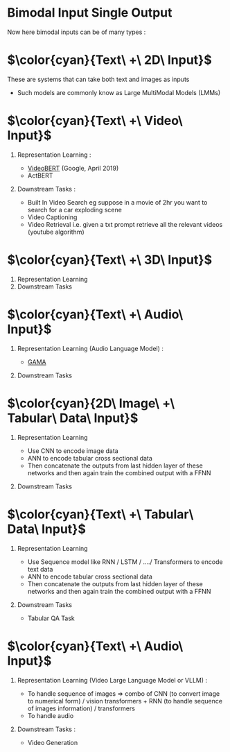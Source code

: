 # Bimodal Input Single Output

Now here bimodal inputs can be of many types : 



# $\color{cyan}{Text\ +\ 2D\ Input\}$

These are systems that can take both text and images as inputs
- Such models are commonly know as Large MultiModal Models (LMMs) 




# $\color{cyan}{Text\ +\ Video\ Input\}$
1. Representation Learning :
   - [VideoBERT](https://arxiv.org/abs/1904.01766) (Google, April 2019)
   - ActBERT
     
2. Downstream Tasks :
   - Built In Video Search eg suppose in a movie of 2hr you want to search for a car exploding scene
   - Video Captioning
   - Video Retrieval i.e. given a txt prompt retrieve all the relevant videos (youtube algorithm)



# $\color{cyan}{Text\ +\ 3D\ Input\}$
1. Representation Learning
2. Downstream Tasks



# $\color{cyan}{Text\ +\ Audio\ Input\}$
1. Representation Learning (Audio Language Model) :
   - [GAMA](https://sreyan88.github.io/gamaaudio/)
   
2. Downstream Tasks


# $\color{cyan}{2D\ Image\ +\ Tabular\ Data\ Input\}$
1. Representation Learning
   - Use CNN to encode image data 
   - ANN to encode tabular cross sectional data 
   - Then concatenate the outputs from last hidden layer of these networks and then again train the combined output with a FFNN
     
2. Downstream Tasks



# $\color{cyan}{Text\ +\ Tabular\ Data\ Input\}$
1. Representation Learning
   - Use Sequence model like RNN / LSTM / …./ Transformers to encode text data 
   - ANN to encode tabular cross sectional data 
   - Then concatenate the outputs from last hidden layer of these networks and then again train the combined output with a FFNN
     
2. Downstream Tasks
   - Tabular QA Task



# $\color{cyan}{Text\ +\ Audio\ Input\}$
1. Representation Learning (Video Large Language Model or VLLM) : 
   - To handle sequence of images => combo of CNN (to convert image to numerical form) / vision transformers + RNN (to handle sequence of images information) / transformers
   - To handle audio

2. Downstream Tasks :
   - Video Generation
